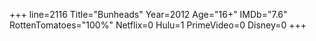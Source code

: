 +++
line=2116
Title="Bunheads"
Year=2012
Age="16+"
IMDb="7.6"
RottenTomatoes="100%"
Netflix=0
Hulu=1
PrimeVideo=0
Disney=0
+++

